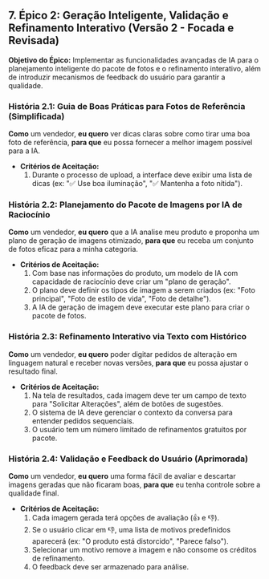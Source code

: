 ## **7\. Épico 2: Geração Inteligente, Validação e Refinamento Interativo (Versão 2 \- Focada e Revisada)**

**Objetivo do Épico:** Implementar as funcionalidades avançadas de IA para o planejamento inteligente do pacote de fotos e o refinamento interativo, além de introduzir mecanismos de feedback do usuário para garantir a qualidade.

### **História 2.1: Guia de Boas Práticas para Fotos de Referência (Simplificada)**

**Como** um vendedor, **eu quero** ver dicas claras sobre como tirar uma boa foto de referência, **para que** eu possa fornecer a melhor imagem possível para a IA.

* **Critérios de Aceitação:**
  1. Durante o processo de upload, a interface deve exibir uma lista de dicas (ex: "✅ Use boa iluminação", "✅ Mantenha a foto nítida").

### **História 2.2: Planejamento do Pacote de Imagens por IA de Raciocínio**

**Como** um vendedor, **eu quero** que a IA analise meu produto e proponha um plano de geração de imagens otimizado, **para que** eu receba um conjunto de fotos eficaz para a minha categoria.

* **Critérios de Aceitação:**
  1. Com base nas informações do produto, um modelo de IA com capacidade de raciocínio deve criar um "plano de geração".
  2. O plano deve definir os tipos de imagem a serem criados (ex: "Foto principal", "Foto de estilo de vida", "Foto de detalhe").
  3. A IA de geração de imagem deve executar este plano para criar o pacote de fotos.

### **História 2.3: Refinamento Interativo via Texto com Histórico**

**Como** um vendedor, **eu quero** poder digitar pedidos de alteração em linguagem natural e receber novas versões, **para que** eu possa ajustar o resultado final.

* **Critérios de Aceitação:**
  1. Na tela de resultados, cada imagem deve ter um campo de texto para "Solicitar Alterações", além de botões de sugestões.
  2. O sistema de IA deve gerenciar o contexto da conversa para entender pedidos sequenciais.
  3. O usuário tem um número limitado de refinamentos gratuitos por pacote.

### **História 2.4: Validação e Feedback do Usuário (Aprimorada)**

**Como** um vendedor, **eu quero** uma forma fácil de avaliar e descartar imagens geradas que não ficaram boas, **para que** eu tenha controle sobre a qualidade final.

* **Critérios de Aceitação:**
  1. Cada imagem gerada terá opções de avaliação (👍 e 👎).
  2. Se o usuário clicar em 👎, uma lista de motivos predefinidos aparecerá (ex: "O produto está distorcido", "Parece falso").
  3. Selecionar um motivo remove a imagem e não consome os créditos de refinamento.
  4. O feedback deve ser armazenado para análise.

